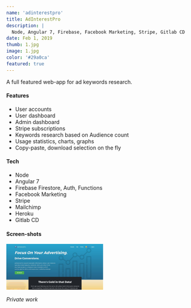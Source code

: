 ```yaml
---
name: 'adinterestpro'
title: AdInterestPro
description: |
  Node, Angular 7, Firebase, Facebook Marketing, Stripe, Gitlab CD  
date: Feb 1, 2019
thumb: 1.jpg
image: 1.jpg
color: '#29a0ca'
featured: true
---
```


A full featured web-app for ad keywords research.


#### Features

- User accounts
- User dashboard
- Admin dashboard
- Stripe subscriptions
- Keywords research based on Audience count
- Usage statistics, charts, graphs
- Copy-paste, download selection on the fly

#### Tech

- Node
- Angular 7
- Firebase Firestore, Auth, Functions
- Facebook Marketing
- Stripe
- Mailchimp
- Heroku
- Gitlab CD

#### Screen-shots

[<img src="1.jpg" width="256">](1.jpg)

*Private work*